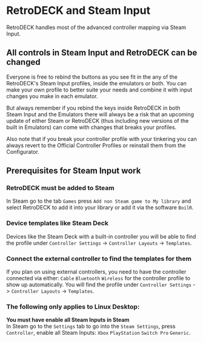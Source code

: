 # RetroDECK and Steam Input

RetroDECK handles most of the advanced controller mapping via Steam Input.

## All controls in Steam Input and RetroDECK can be changed
Everyone is free to rebind the buttons as you see fit in the any of the RetroDECK's Steam Input profiles, inside the emulators or both.
You can make your own profile to better suite your needs and combine it with input changes you make in each emulator.

But always remember if you rebind the keys inside RetroDECK in both Steam Input and the Emulators there will always be a risk that an upcoming update of either Steam or RetroDECK (thus including new versions of the built in Emulators) can come with changes that breaks your profiles.

Also note that if you break your controller profile with your tinkering you can always revert to the Official Controller Profiles or reinstall them from the Configurator.

## Prerequisites for Steam Input work

### RetroDECK must be added to Steam
In Steam go to the tab `Games` press `Add non Steam game to My library` and select RetroDECK to add it into your library or add it via the software `BoilR`.

### Device templates like Steam Deck
Devices like the Steam Deck with a built-in controller you will be able to find the profile under `Controller Settings` -> `Controller Layouts` -> `Templates`.

### Connect the external controller to find the templates for them
If you plan on using external controllers, you need to have the controller connected via either: `Cable` `Bluetooth` `Wireless`  for the controller profile to show up automatically. You will find the profile under `Controller Settings` -> `Controller Layouts` -> `Templates`.

### The following only applies to Linux Desktop:

**You must have enable all Steam Inputs in Steam** <br>
In Steam go to the `Settings` tab to go into the `Steam Settings`, press `Controller`, enable all Steam Inputs: `Xbox` `PlayStation` `Switch Pro` `Generic`.


